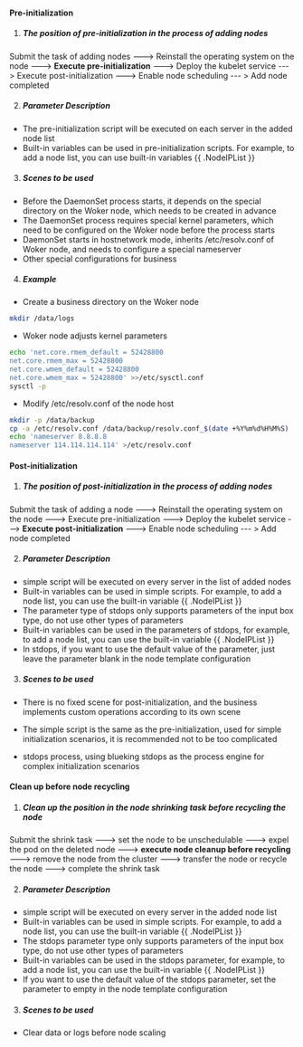 #### Pre-initialization

1. ##### The position of pre-initialization in the process of adding nodes

Submit the task of adding nodes ---> Reinstall the operating system on the node ---> **Execute pre-initialization** ---> Deploy the kubelet service ---> Execute post-initialization ---> Enable node scheduling --- > Add node completed

2. ##### Parameter Description

- The pre-initialization script will be executed on each server in the added node list
- Built-in variables can be used in pre-initialization scripts. For example, to add a node list, you can use built-in variables {{ .NodeIPList }}

3. ##### Scenes to be used

- Before the DaemonSet process starts, it depends on the special directory on the Woker node, which needs to be created in advance
- The DaemonSet process requires special kernel parameters, which need to be configured on the Woker node before the process starts
- DaemonSet starts in hostnetwork mode, inherits /etc/resolv.conf of Woker node, and needs to configure a special nameserver
- Other special configurations for business

4. ##### Example

- Create a business directory on the Woker node

```bash
mkdir /data/logs
```

- Woker node adjusts kernel parameters

```bash
echo 'net.core.rmem_default = 52428800
net.core.rmem_max = 52428800
net.core.wmem_default = 52428800
net.core.wmem_max = 52428800' >>/etc/sysctl.conf
sysctl -p
```

- Modify /etc/resolv.conf of the node host

```bash
mkdir -p /data/backup
cp -a /etc/resolv.conf /data/backup/resolv.conf_$(date +%Y%m%d%H%M%S)
echo 'nameserver 8.8.8.8
nameserver 114.114.114.114' >/etc/resolv.conf
```
#### Post-initialization

1. ##### The position of post-initialization in the process of adding nodes

Submit the task of adding a node ---> Reinstall the operating system on the node ---> Execute pre-initialization ---> Deploy the kubelet service ---> **Execute post-initialization** ---> Enable node scheduling --- > Add node completed

2. ##### Parameter Description

- simple script will be executed on every server in the list of added nodes
- Built-in variables can be used in simple scripts. For example, to add a node list, you can use the built-in variable {{ .NodeIPList }}
- The parameter type of stdops only supports parameters of the input box type, do not use other types of parameters
- Built-in variables can be used in the parameters of stdops, for example, to add a node list, you can use the built-in variable {{ .NodeIPList }}
- In stdops, if you want to use the default value of the parameter, just leave the parameter blank in the node template configuration

3. ##### Scenes to be used

- There is no fixed scene for post-initialization, and the business implements custom operations according to its own scene

- The simple script is the same as the pre-initialization, used for simple initialization scenarios, it is recommended not to be too complicated

- stdops process, using blueking stdops as the process engine for complex initialization scenarios

#### Clean up before node recycling

1. ##### Clean up the position in the node shrinking task before recycling the node
Submit the shrink task ---> set the node to be unschedulable ---> expel the pod on the deleted node ---> **execute node cleanup before recycling** ---> remove the node from the cluster ---> transfer the node or recycle the node ---> complete the shrink task

2. ##### Parameter Description

- simple script will be executed on every server in the added node list
- Built-in variables can be used in simple scripts. For example, to add a node list, you can use the built-in variable {{ .NodeIPList }}
- The stdops parameter type only supports parameters of the input box type, do not use other types of parameters
- Built-in variables can be used in the stdops parameter, for example, to add a node list, you can use the built-in variable {{ .NodeIPList }}
- If you want to use the default value of the stdops parameter, set the parameter to empty in the node template configuration

3. ##### Scenes to be used
- Clear data or logs before node scaling